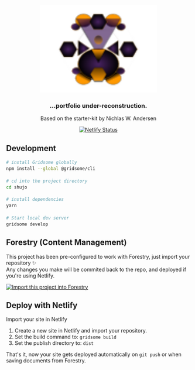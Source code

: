 <p align="center">
  <img src="src/assets/icoCat.png" height="240">
  <h3 align="center">...portfolio under-reconstruction.</h3>
  <p align="center">Based on the starter-kit by Nichlas W. Andersen<p>
</p>

<p align="center">
  <a href="https://app.netlify.com/sites/shujo/deploys"><img src="https://api.netlify.com/api/v1/badges/0c00ee36-5e1a-4af7-bef8-ad098a03aa2c/deploy-status" alt="Netlify Status"></a>

</p>


## Development

```bash
# install Gridsome globally
npm install --global @gridsome/cli

# cd into the project directory
cd shujo

# install dependencies
yarn

# Start local dev server
gridsome develop
```


## Forestry (Content Management)

This project has been pre-configured to work with Forestry, just import your repository ✨  
Any changes you make will be commited back to the repo, and deployed if you're using Netlify.

 
<p>
  <a href="https://app.forestry.io/quick-start?repo=itsnwa/gridsome-forestry-starter&amp;provider=github&amp;engine=vuepress" rel="nofollow"><img src="https://camo.githubusercontent.com/2455e97e4e989374a355fb0bea7ad364f2561c92/68747470733a2f2f6173736574732e666f7265737472792e696f2f696d706f72742d746f2d666f7265737472794b2e737667" alt="Import this project into Forestry" data-canonical-src="https://assets.forestry.io/import-to-forestryK.svg" style="max-width:100%;"></a>
</p>


## Deploy with Netlify

Import your site in Netlify

1. Create a new site in Netlify and import your repository.
2. Set the build command to: `gridsome build`
3. Set the publish directory to: `dist`

That's it, now your site gets deployed automatically on `git push` or when saving documents from Forestry.
